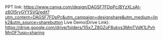 PPT link:
https://www.canva.com/design/DAGSF7FDpPc/BYzXLsAt-z8Ol5ryGYYSVQ/edit?utm_content=DAGSF7FDpPc&utm_campaign=designshare&utm_medium=link2&utm_source=sharebutton
Live Demo(Drive Link):
https://drive.google.com/drive/folders/1l5x7_Z8GZoF8ukvs3MmTVdK1LPvhMnOF?usp=sharing
